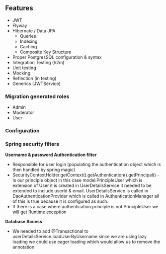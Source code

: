 ## Features

* JWT
* Flyway
* Hibernate / Data JPA
  * Queries
  * Indexing
  * Caching
  * Composite Key Structure
* Proper PostgresSQL configuration & syntax
* Integration Testing (h2m)
* Unit testing
* Mocking
* Reflection (in testing)
* Generics (JWTService)
### Migration generated roles
* Admin
* Moderator
* User

### Configuration


### Spring security filters

__Username & password Authentication filter__
* Responsible for user login (populating the authentication object which is then handled by spring magic)
* SecurityContextHolder.getContext().getAuthentication().getPrincipal() - Is our principle object in this case model.PrincipleUser which is extension of User it is created in UserDetailsService it needed to be extended to include userId & email. UserDetailsService is called in DaoAuthenticationProvider which is called in AuthenticationManager all of this is true because it is configured as such.
* If there is a case where authentication.principle is not PrincipleUser we will get Runtime exception

__Database Access__
* We needed to add @Transactional to userDetailsService.loadUserByUsername since we are using lazy loading we could use eager loading which would allow us to remove the annotation